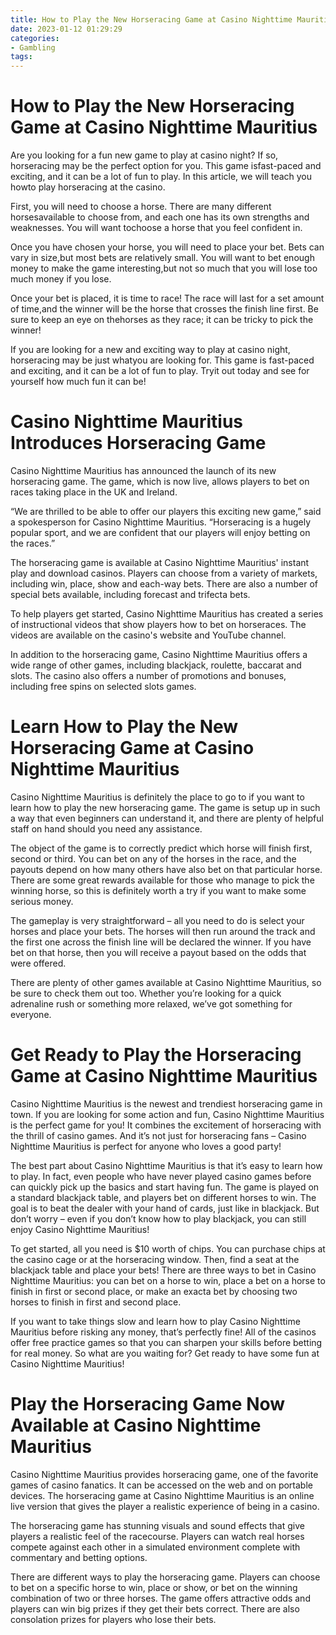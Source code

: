 ```yaml
---
title: How to Play the New Horseracing Game at Casino Nighttime Mauritius
date: 2023-01-12 01:29:29
categories:
- Gambling
tags:
---
```



#  How to Play the New Horseracing Game at Casino Nighttime Mauritius

Are you looking for a fun new game to play at casino night? If so, horseracing may be the perfect option for you. This game isfast-paced and exciting, and it can be a lot of fun to play. In this article, we will teach you howto play horseracing at the casino.

First, you will need to choose a horse. There are many different horsesavailable to choose from, and each one has its own strengths and weaknesses. You will want tochoose a horse that you feel confident in.

Once you have chosen your horse, you will need to place your bet. Bets can vary in size,but most bets are relatively small. You will want to bet enough money to make the game interesting,but not so much that you will lose too much money if you lose.

Once your bet is placed, it is time to race! The race will last for a set amount of time,and the winner will be the horse that crosses the finish line first. Be sure to keep an eye on thehorses as they race; it can be tricky to pick the winner!

If you are looking for a new and exciting way to play at casino night, horseracing may be just whatyou are looking for. This game is fast-paced and exciting, and it can be a lot of fun to play. Tryit out today and see for yourself how much fun it can be!

#  Casino Nighttime Mauritius Introduces Horseracing Game

Casino Nighttime Mauritius has announced the launch of its new horseracing game. The game, which is now live, allows players to bet on races taking place in the UK and Ireland.

“We are thrilled to be able to offer our players this exciting new game,” said a spokesperson for Casino Nighttime Mauritius. “Horseracing is a hugely popular sport, and we are confident that our players will enjoy betting on the races.”

The horseracing game is available at Casino Nighttime Mauritius' instant play and download casinos. Players can choose from a variety of markets, including win, place, show and each-way bets. There are also a number of special bets available, including forecast and trifecta bets.

To help players get started, Casino Nighttime Mauritius has created a series of instructional videos that show players how to bet on horseraces. The videos are available on the casino's website and YouTube channel.

In addition to the horseracing game, Casino Nighttime Mauritius offers a wide range of other games, including blackjack, roulette, baccarat and slots. The casino also offers a number of promotions and bonuses, including free spins on selected slots games.

#  Learn How to Play the New Horseracing Game at Casino Nighttime Mauritius

Casino Nighttime Mauritius is definitely the place to go to if you want to learn how to play the new horseracing game. The game is setup up in such a way that even beginners can understand it, and there are plenty of helpful staff on hand should you need any assistance.

The object of the game is to correctly predict which horse will finish first, second or third. You can bet on any of the horses in the race, and the payouts depend on how many others have also bet on that particular horse. There are some great rewards available for those who manage to pick the winning horse, so this is definitely worth a try if you want to make some serious money.

The gameplay is very straightforward – all you need to do is select your horses and place your bets. The horses will then run around the track and the first one across the finish line will be declared the winner. If you have bet on that horse, then you will receive a payout based on the odds that were offered.

There are plenty of other games available at Casino Nighttime Mauritius, so be sure to check them out too. Whether you’re looking for a quick adrenaline rush or something more relaxed, we’ve got something for everyone.

#  Get Ready to Play the Horseracing Game at Casino Nighttime Mauritius

Casino Nighttime Mauritius is the newest and trendiest horseracing game in town. If you are looking for some action and fun, Casino Nighttime Mauritius is the perfect game for you! It combines the excitement of horseracing with the thrill of casino games. And it’s not just for horseracing fans – Casino Nighttime Mauritius is perfect for anyone who loves a good party!

The best part about Casino Nighttime Mauritius is that it’s easy to learn how to play. In fact, even people who have never played casino games before can quickly pick up the basics and start having fun. The game is played on a standard blackjack table, and players bet on different horses to win. The goal is to beat the dealer with your hand of cards, just like in blackjack. But don’t worry – even if you don’t know how to play blackjack, you can still enjoy Casino Nighttime Mauritius!

To get started, all you need is $10 worth of chips. You can purchase chips at the casino cage or at the horseracing window. Then, find a seat at the blackjack table and place your bets! There are three ways to bet in Casino Nighttime Mauritius: you can bet on a horse to win, place a bet on a horse to finish in first or second place, or make an exacta bet by choosing two horses to finish in first and second place.

If you want to take things slow and learn how to play Casino Nighttime Mauritius before risking any money, that’s perfectly fine! All of the casinos offer free practice games so that you can sharpen your skills before betting for real money. So what are you waiting for? Get ready to have some fun at Casino Nighttime Mauritius!

#  Play the Horseracing Game Now Available at Casino Nighttime Mauritius

Casino Nighttime Mauritius provides horseracing game, one of the favorite games of casino fanatics. It can be accessed on the web and on portable devices. The horseracing game at Casino Nighttime Mauritius is an online live version that gives the player a realistic experience of being in a casino.

The horseracing game has stunning visuals and sound effects that give players a realistic feel of the racecourse. Players can watch real horses compete against each other in a simulated environment complete with commentary and betting options.

There are different ways to play the horseracing game. Players can choose to bet on a specific horse to win, place or show, or bet on the winning combination of two or three horses. The game offers attractive odds and players can win big prizes if they get their bets correct. There are also consolation prizes for players who lose their bets.